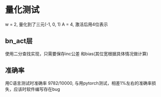 # 量化测试
w = 2, 量化到了三元(-1, 0, 1)
A = 4, 激活后用4位表示
## bn_act层
使用二分查找实现，只需要保存inc公差 和bias(其位宽根据具体情况做计算)
## 准确率
用C语言测试时准确率 9782/10000, 与用pytorch测试，相差1%左右的准确率损失，应该时软件编写存在bug
